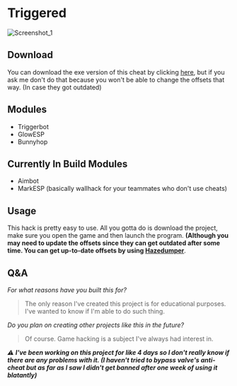 # Triggered

![Screenshot_1](https://user-images.githubusercontent.com/66463744/134888109-f31a7dae-fff0-4a9f-b284-9db732d8e4b6.png)
## **Download**
You can download the exe version of this cheat by clicking [here](https://github.com/idanii/CSGO-External-Cheats/releases/tag/TriggeredLauncher), but if you ask me don't do that because you won't be able to change the offsets that way. (In case they got outdated)

## **Modules**
* Triggerbot
* GlowESP
* Bunnyhop

## **Currently In Build Modules**
* Aimbot
* MarkESP (basically wallhack for your teammates who don't use cheats)

## **Usage**
This hack is pretty easy to use.
All you gotta do is download the project, make sure you open the game and then launch the program. **(Although you may need to update the offsets since they can get outdated after some time. You can get up-to-date offsets by using [Hazedumper](https://github.com/frk1/hazedumper/blob/master/csgo.cs)**.

## **Q&A**
*For what reasons have you built this for?*
> The only reason I've created this project is for educational purposes.
> I've wanted to know if I'm able to do such thing.

*Do you plan on creating other projects like this in the future?*
> Of course. Game hacking is a subject I've always had interest in.

*⚠️ **I've been working on this project for like 4 days so I don't really know if there are any problems with it. (I haven't tried to bypass valve's anti-cheat but as far as I saw I didn't get banned after one week of using it blatantly)***
